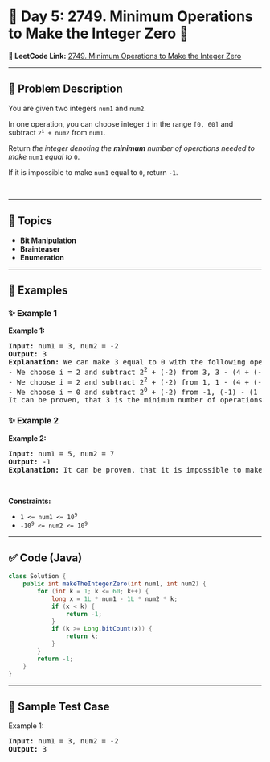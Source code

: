 # 📌 Day 5: 2749. Minimum Operations to Make the Integer Zero 🎯

**🔗 LeetCode Link:** [2749. Minimum Operations to Make the Integer Zero](https://leetcode.com/problems/minimum-operations-to-make-the-integer-zero/)

---

## 🧩 Problem Description

<p>You are given two integers <code>num1</code> and <code>num2</code>.</p>

<p>In one operation, you can choose integer <code>i</code> in the range <code>[0, 60]</code> and subtract <code>2<sup>i</sup> + num2</code> from <code>num1</code>.</p>

<p>Return <em>the integer denoting the <strong>minimum</strong> number of operations needed to make</em> <code>num1</code> <em>equal to</em> <code>0</code>.</p>

<p>If it is impossible to make <code>num1</code> equal to <code>0</code>, return <code>-1</code>.</p>

<p>&nbsp;</p>
<p><strong class="example">

---

## 🧠 Topics

- Bit Manipulation
- Brainteaser
- Enumeration
---

## 🧩 Examples

### ✨ Example 1

Example 1:</strong></p>

<pre>
<strong>Input:</strong> num1 = 3, num2 = -2
<strong>Output:</strong> 3
<strong>Explanation:</strong> We can make 3 equal to 0 with the following operations:
- We choose i = 2 and subtract 2<sup>2</sup> + (-2) from 3, 3 - (4 + (-2)) = 1.
- We choose i = 2 and subtract 2<sup>2</sup>&nbsp;+ (-2) from 1, 1 - (4 + (-2)) = -1.
- We choose i = 0 and subtract 2<sup>0</sup>&nbsp;+ (-2) from -1, (-1) - (1 + (-2)) = 0.
It can be proven, that 3 is the minimum number of operations that we need to perform.
</pre>

<p><strong class="example">

### ✨ Example 2

Example 2:</strong></p>

<pre>
<strong>Input:</strong> num1 = 5, num2 = 7
<strong>Output:</strong> -1
<strong>Explanation:</strong> It can be proven, that it is impossible to make 5 equal to 0 with the given operation.
</pre>

<p>&nbsp;</p>
<p><strong>Constraints:</strong></p>

<ul>
	<li><code>1 &lt;= num1 &lt;= 10<sup>9</sup></code></li>
	<li><code><font face="monospace">-10<sup>9</sup>&nbsp;&lt;= num2 &lt;= 10<sup>9</sup></font></code></li>
</ul>

---

## ✅ Code (Java)

```java
class Solution {
    public int makeTheIntegerZero(int num1, int num2) {
        for (int k = 1; k <= 60; k++) {
            long x = 1L * num1 - 1L * num2 * k;
            if (x < k) {
                return -1;
            }
            if (k >= Long.bitCount(x)) {
                return k;
            }
        }
        return -1;
    }
}
```

---

## 🧪 Sample Test Case


Example 1:</strong></p>

<pre>
<strong>Input:</strong> num1 = 3, num2 = -2
<strong>Output:</strong> 3
</pre>

<p><strong class="example">


